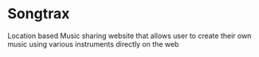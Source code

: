 # Songtrax
Location based Music sharing website that allows user to create their own music using various instruments directly on the web
